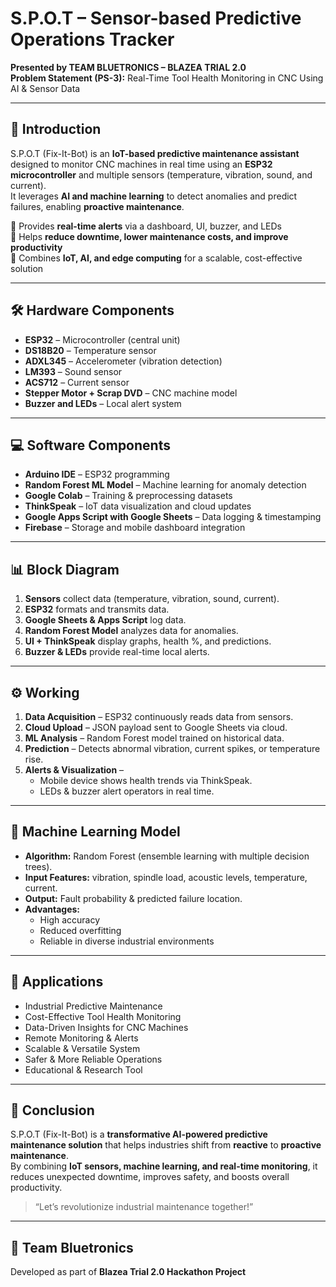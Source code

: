 # S.P.O.T – Sensor-based Predictive Operations Tracker

**Presented by TEAM BLUETRONICS – BLAZEA TRIAL 2.0**  
**Problem Statement (PS-3):** Real-Time Tool Health Monitoring in CNC Using AI & Sensor Data

---

## 📌 Introduction
S.P.O.T (Fix-It-Bot) is an **IoT-based predictive maintenance assistant** designed to monitor CNC machines in real time using an **ESP32 microcontroller** and multiple sensors (temperature, vibration, sound, and current).  
It leverages **AI and machine learning** to detect anomalies and predict failures, enabling **proactive maintenance**.  

🔹 Provides **real-time alerts** via a dashboard, UI, buzzer, and LEDs  
🔹 Helps **reduce downtime, lower maintenance costs, and improve productivity**  
🔹 Combines **IoT, AI, and edge computing** for a scalable, cost-effective solution  

---

## 🛠️ Hardware Components
- **ESP32** – Microcontroller (central unit)  
- **DS18B20** – Temperature sensor  
- **ADXL345** – Accelerometer (vibration detection)  
- **LM393** – Sound sensor  
- **ACS712** – Current sensor  
- **Stepper Motor + Scrap DVD** – CNC machine model  
- **Buzzer and LEDs** – Local alert system  

---

## 💻 Software Components
- **Arduino IDE** – ESP32 programming  
- **Random Forest ML Model** – Machine learning for anomaly detection  
- **Google Colab** – Training & preprocessing datasets  
- **ThinkSpeak** – IoT data visualization and cloud updates  
- **Google Apps Script with Google Sheets** – Data logging & timestamping  
- **Firebase** – Storage and mobile dashboard integration  

---

## 📊 Block Diagram
1. **Sensors** collect data (temperature, vibration, sound, current).  
2. **ESP32** formats and transmits data.  
3. **Google Sheets & Apps Script** log data.  
4. **Random Forest Model** analyzes data for anomalies.  
5. **UI + ThinkSpeak** display graphs, health %, and predictions.  
6. **Buzzer & LEDs** provide real-time local alerts.  

---

## ⚙️ Working
1. **Data Acquisition** – ESP32 continuously reads data from sensors.  
2. **Cloud Upload** – JSON payload sent to Google Sheets via cloud.  
3. **ML Analysis** – Random Forest model trained on historical data.  
4. **Prediction** – Detects abnormal vibration, current spikes, or temperature rise.  
5. **Alerts & Visualization** –  
   - Mobile device shows health trends via ThinkSpeak.  
   - LEDs & buzzer alert operators in real time.  

---

## 🤖 Machine Learning Model
- **Algorithm:** Random Forest (ensemble learning with multiple decision trees).  
- **Input Features:** vibration, spindle load, acoustic levels, temperature, current.  
- **Output:** Fault probability & predicted failure location.  
- **Advantages:**  
  - High accuracy  
  - Reduced overfitting  
  - Reliable in diverse industrial environments  

---

## 🚀 Applications
- Industrial Predictive Maintenance  
- Cost-Effective Tool Health Monitoring  
- Data-Driven Insights for CNC Machines  
- Remote Monitoring & Alerts  
- Scalable & Versatile System  
- Safer & More Reliable Operations  
- Educational & Research Tool  

---

## 📌 Conclusion
S.P.O.T (Fix-It-Bot) is a **transformative AI-powered predictive maintenance solution** that helps industries shift from **reactive** to **proactive maintenance**.  
By combining **IoT sensors, machine learning, and real-time monitoring**, it reduces unexpected downtime, improves safety, and boosts overall productivity.  

> “Let’s revolutionize industrial maintenance together!”

---

## 👥 Team Bluetronics
Developed as part of **Blazea Trial 2.0 Hackathon Project**  
